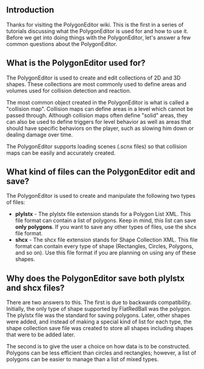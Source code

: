 ## Introduction

Thanks for visiting the PolygonEditor wiki. This is the first in a series of tutorials discussing what the PolygonEditor is used for and how to use it. Before we get into doing things with the PolygonEditor, let's answer a few common questions about the PolygonEditor.

## What is the PolygonEditor used for?

The PolygonEditor is used to create and edit collections of 2D and 3D shapes. These collections are most commonly used to define areas and volumes used for collision detection and reaction.

The most common object created in the PolygonEditor is what is called a "collision map". Collision maps can define areas in a level which cannot be passed through. Although collision maps often define "solid" areas, they can also be used to define triggers for level behavior as well as areas that should have specific behaviors on the player, such as slowing him down or dealing damage over time.

The PolygonEditor supports loading scenes (.scnx files) so that collision maps can be easily and accurately created.

## What kind of files can the PolygonEditor edit and save?

The PolygonEditor is used to create and manipulate the following two types of files:

-   **plylstx** - The plylstx file extension stands for a Polygon List XML. This file format can contain a list of polygons. Keep in mind, this list can save **only polygons**. If you want to save any other types of files, use the shcx file format.
-   **shcx** - The shcx file extension stands for Shape Collection XML. This file format can contain every type of shape (Rectangles, Circles, Polygons, and so on). Use this file format if you are planning on using any of these shapes.

## Why does the PolygonEditor save both plylstx and shcx files?

There are two answers to this. The first is due to backwards compatibility. Initially, the only type of shape supported by FlatRedBall was the polygon. The plylstx file was the standard for saving polygons. Later, other shapes were added, and instead of making a special kind of list for each type, the shape collection save file was created to store all shapes including shapes that were to be added later.

The second is to give the user a choice on how data is to be constructed. Polygons can be less efficient than circles and rectangles; however, a list of polygons can be easier to manage than a list of mixed types.
